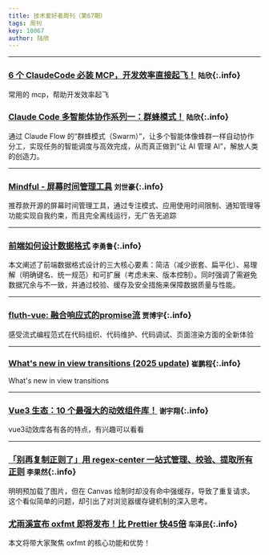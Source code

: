 ```yaml
---
title: 技术爱好者周刊（第67期）
tags: 周刊
key: 10067
author: 陆欣
---
```

---

### [6 个 ClaudeCode 必装 MCP，开发效率直接起飞！](https://mp.weixin.qq.com/s/h9hVfMKhmIfmRiBVKDts_Q) `陆欣`{:.info}

常用的 mcp，帮助开发效率起飞

### [Claude Code 多智能体协作系列一：群蜂模式！](https://mp.weixin.qq.com/s/BE-f7a3ePQKqiQTbpGQu5w) `陆欣`{:.info}

通过 Claude Flow 的“群蜂模式（Swarm）”，让多个智能体像蜂群一样自动协作分工，实现任务的智能调度与高效完成，从而真正做到“让 AI 管理 AI”，解放人类的创造力。

---
### [Mindful - 屏幕时间管理工具](https://www.art-of-the-ai-prompt.com/) `刘世豪`{:.info}

推荐款开源的屏幕时间管理工具，通过专注模式、应用使用时间限制、通知管理等功能实现自我约束，而且完全离线运行，无广告无追踪

---
### [前端如何设计数据格式](https://docs.pingcode.com/baike/2231503) `李勇鲁`{:.info}

本文阐述了前端数据格式设计的三大核心要素：简洁（减少嵌套、扁平化）、易理解（明确键名、统一规范）和可扩展（考虑未来、版本控制）。同时强调了需避免数据冗余与不一致，并通过校验、缓存及安全措施来保障数据质量与性能。

---
### [fluth-vue: 融合响应式的promise流](https://juejin.cn/post/7561713944178016282) `贾博宇`{:.info}

感受流式编程范式在代码组织、代码维护、代码调试、页面渲染方面的全新体验

---
### [What's new in view transitions (2025 update)](https://developer.chrome.com/blog/view-transitions-in-2025) `崔鹏程`{:.info}

What's new in view transitions

---
### [Vue3 生态：10 个最强大的动效组件库！](https://mp.weixin.qq.com/s/ycxN1x77RVSxMNH0edkB4g) `谢宇翔`{:.info}

vue3动效库各有各的特点，有兴趣可以看看

---
### [「别再复制正则了」用 regex-center 一站式管理、校验、提取所有正则](https://juejin.cn/post/7560183051230560306) `李果然`{:.info}

明明预加载了图片，但在 Canvas 绘制时却没有命中强缓存，导致了重复请求。这个看似简单的问题，却引出了对浏览器缓存键机制的深入思考。

### [尤雨溪宣布 oxfmt 即将发布！比 Prettier 快45倍](https://juejin.cn/post/7562896072324137010) `车泽民`{:.info}

本文将带大家聚焦 oxfmt 的核心功能和优势！
